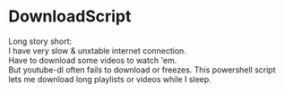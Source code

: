 # DownloadScript
Long story short:  
I have very slow & unxtable internet connection.  
Have to download some videos to watch 'em.  
But youtube-dl often fails to download or freezes.
This powershell script lets me download long playlists or videos while I sleep.
